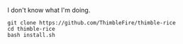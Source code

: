 I don't know what I'm doing.

```
git clone https://github.com/ThimbleFire/thimble-rice
cd thimble-rice
bash install.sh
```
